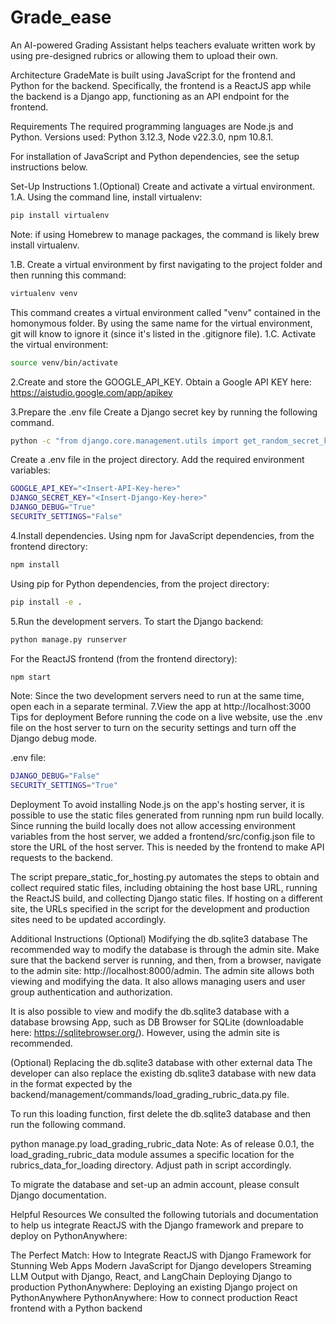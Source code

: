 # Grade_ease
An AI-powered Grading Assistant helps teachers evaluate written work by using pre-designed rubrics or allowing them to upload their own.

Architecture
GradeMate is built using JavaScript for the frontend and Python for the backend. Specifically, the frontend is a ReactJS app while the backend is a Django app, functioning as an API endpoint for the frontend.

Requirements
The required programming languages are Node.js and Python. Versions used: Python 3.12.3, Node v22.3.0, npm 10.8.1.

For installation of JavaScript and Python dependencies, see the setup instructions below.

Set-Up Instructions
1.(Optional) Create and activate a virtual environment.
1.A. Using the command line, install virtualenv:
```bash
pip install virtualenv
```
Note: if using Homebrew to manage packages, the command is likely brew install virtualenv.

1.B. Create a virtual environment by first navigating to the project folder and then running this command:
```bash
virtualenv venv
```
This command creates a virtual environment called "venv" contained in the homonymous folder. By using the same name for the virtual environment, git will know to ignore it (since it's listed in the .gitignore file).
1.C. Activate the virtual environment:
```bash
source venv/bin/activate
```
2.Create and store the GOOGLE_API_KEY.
Obtain a Google API KEY here: https://aistudio.google.com/app/apikey

3.Prepare the .env file
Create a Django secret key by running the following command.
```bash
python -c "from django.core.management.utils import get_random_secret_key; print(get_random_secret_key())"
```
Create a .env file in the project directory. Add the required environment variables:
```bash
GOOGLE_API_KEY="<Insert-API-Key-here>"
DJANGO_SECRET_KEY="<Insert-Django-Key-here>"
DJANGO_DEBUG="True"
SECURITY_SETTINGS="False"
```
4.Install dependencies.
Using npm for JavaScript dependencies, from the frontend directory:
```bash
npm install
```
Using pip for Python dependencies, from the project directory:
```bash
pip install -e .
```
5.Run the development servers.
To start the Django backend:
```bash
python manage.py runserver
```
For the ReactJS frontend (from the frontend directory):
```bash
npm start
```
Note: Since the two development servers need to run at the same time, open each in a separate terminal.
7.View the app at http://localhost:3000
Tips for deployment
Before running the code on a live website, use the .env file on the host server to turn on the security settings and turn off the Django debug mode.

.env file:
```bash
DJANGO_DEBUG="False"
SECURITY_SETTINGS="True"
```
Deployment
To avoid installing Node.js on the app's hosting server, it is possible to use the static files generated from running npm run build locally. Since running the build locally does not allow accessing environment variables from the host server, we added a frontend/src/config.json file to store the URL of the host server. This is needed by the frontend to make API requests to the backend.

The script prepare_static_for_hosting.py automates the steps to obtain and collect required static files, including obtaining the host base URL, running the ReactJS build, and collecting Django static files. If hosting on a different site, the URLs specified in the script for the development and production sites need to be updated accordingly.

Additional Instructions
(Optional) Modifying the db.sqlite3 database
The recommended way to modify the database is through the admin site. Make sure that the backend server is running, and then, from a browser, navigate to the admin site: http://localhost:8000/admin. The admin site allows both viewing and modifying the data. It also allows managing users and user group authentication and authorization.

It is also possible to view and modify the db.sqlite3 database with a database browsing App, such as DB Browser for SQLite (downloadable here: https://sqlitebrowser.org/). However, using the admin site is recommended.

(Optional) Replacing the db.sqlite3 database with other external data
The developer can also replace the existing db.sqlite3 database with new data in the format expected by the backend/management/commands/load_grading_rubric_data.py file.

To run this loading function, first delete the db.sqlite3 database and then run the following command.

python manage.py load_grading_rubric_data
Note: As of release 0.0.1, the load_grading_rubric_data module assumes a specific location for the rubrics_data_for_loading directory. Adjust path in script accordingly.

To migrate the database and set-up an admin account, please consult Django documentation.

Helpful Resources
We consulted the following tutorials and documentation to help us integrate ReactJS with the Django framework and prepare to deploy on PythonAnywhere:

The Perfect Match: How to Integrate ReactJS with Django Framework for Stunning Web Apps
Modern JavaScript for Django developers
Streaming LLM Output with Django, React, and LangChain
Deploying Django to production
PythonAnywhere: Deploying an existing Django project on PythonAnywhere
PythonAnywhere: How to connect production React frontend with a Python backend





